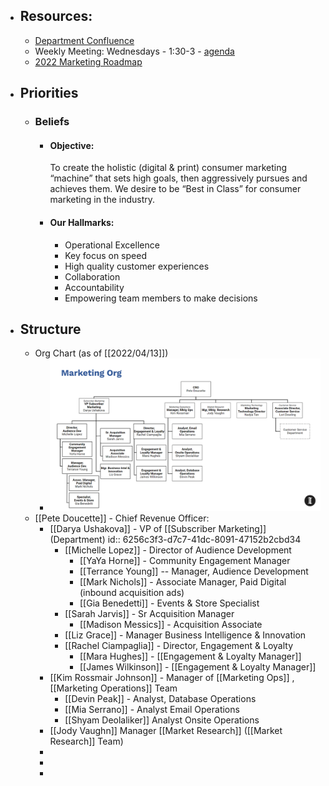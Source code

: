 - ## Resources:
	- [Department Confluence](https://inquirer.atlassian.net/wiki/spaces/MAR/overview)
	- Weekly Meeting: Wednesdays - 1:30-3 - [agenda](https://docs.google.com/spreadsheets/d/1p37DccIHJMS97JWD1EtGGNQ29kEDkwS4Ih_kuCt-eBY/edit#gid=0)
	- [2022 Marketing Roadmap](https://docs.google.com/spreadsheets/d/1d6Cn8yTeTRiPb5lOHTmlFAKyK9L0iiETBhPe5o4F0Bs/edit#gid=1383755865)
- ## Priorities
	- ### Beliefs
		- #### Objective:  
		  To create the holistic (digital & print) consumer marketing “machine” that sets high goals, then aggressively pursues and achieves them. We desire to be “Best in Class” for consumer marketing in the industry.
		- #### Our Hallmarks:
			- Operational Excellence
			- Key focus on speed
			- High quality customer experiences
			- Collaboration
			- Accountability
			- Empowering team members to make decisions
- ## Structure
	- Org Chart (as of [[2022/04/13]])
		- ![image.png](../../assets/image_1649853833460_0.png)
	- [[Pete Doucette]] - Chief Revenue Officer:
		- [[Darya Ushakova]] - VP of [[Subscriber Marketing]] (Department)
		  id:: 6256c3f3-d7c7-41dc-8091-47152b2cbd34
			- [[Michelle Lopez]] - Director of Audience Development
				- [[YaYa Horne]] - Community Engagement Manager
				- [[Terrance Young]] -- Manager, Audience Development
				- [[Mark Nichols]] - Associate Manager, Paid Digital (inbound acquisition ads)
				- [[Gia Benedetti]] - Events & Store Specialist
			- [[Sarah Jarvis]] - Sr Acquisition Manager
				- [[Madison Messics]] - Acquisition Associate
			- [[Liz Grace]] - Manager Business Intelligence & Innovation
			- [[Rachel Ciampaglia]] - Director, Engagement & Loyalty
				- [[Mara Hughes]] - [[Engagement & Loyalty Manager]]
				- [[James Wilkinson]] - [[Engagement & Loyalty Manager]]
		- [[Kim Rossmair Johnson]] - Manager of [[Marketing Ops]] , [[Marketing Operations]] Team
			- [[Devin Peak]] - Analyst, Database Operations
			- [[Mia Serrano]] - Analyst Email Operations
			- [[Shyam Deolaliker]] Analyst Onsite Operations
		- [[Jody Vaughn]] Manager [[Market Research]] ([[Market Research]] Team)
		-
		-
		-
